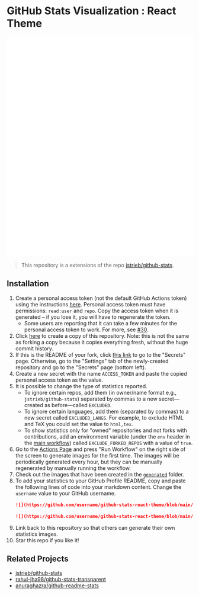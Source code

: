 # GitHub Stats Visualization : React Theme

<a href="https://github.com/greencoffee1635/github-stats-react-theme">

![](https://github.com/greencoffee1635/github-stats-react-theme/blob/main/generated/overview.svg)
![](https://github.com/greencoffee1635/github-stats-react-theme/blob/main/generated/languages.svg)

</a>

> This repository is a extensions of the repo [jstrieb/github-stats](https://github.com/jstrieb/github-stats).

## Installation

<!-- TODO: Add details and screenshots -->

1. Create a personal access token (not the default GitHub Actions token) using
   the instructions
   [here](https://docs.github.com/en/github/authenticating-to-github/creating-a-personal-access-token).
   Personal access token must have permissions: `read:user` and `repo`. Copy
   the access token when it is generated – if you lose it, you will have to
   regenerate the token.
   - Some users are reporting that it can take a few minutes for the personal
     access token to work. For more, see 
     [#30](https://github.com/jstrieb/github-stats/issues/30).
2. Click [here](https://github.com/jstrieb/github-stats/generate) to create a
   copy of this repository. Note: this is not the same as forking a copy
   because it copies everything fresh, without the huge commit history. 
3. If this is the README of your fork, click [this
   link](../../settings/secrets/actions) to go to the "Secrets" page.
   Otherwise, go to the "Settings" tab of the newly-created repository and go
   to the "Secrets" page (bottom left).
4. Create a new secret with the name `ACCESS_TOKEN` and paste the copied
   personal access token as the value.
5. It is possible to change the type of statistics reported.
   - To ignore certain repos, add them (in owner/name format e.g.,
     `jstrieb/github-stats`) separated by commas to a new secret—created as
     before—called `EXCLUDED`.
   - To ignore certain languages, add them (separated by commas) to a new
     secret called `EXCLUDED_LANGS`. For example, to exclude HTML and TeX you
     could set the value to `html,tex`.
   - To show statistics only for "owned" repositories and not forks with
     contributions, add an environment variable (under the `env` header in the
     [main
     workflow](https://github.com/jstrieb/github-stats/blob/master/.github/workflows/main.yml))
     called `EXCLUDE_FORKED_REPOS` with a value of `true`.
6. Go to the [Actions
   Page](../../actions?query=workflow%3A"Generate+Stats+Images") and press "Run
   Workflow" on the right side of the screen to generate images for the first
   time. The images will be periodically generated every hour, but they can be
   manually regenerated by manually running the workflow.
7. Check out the images that have been created in the [`generated`](generated)
   folder.
8. To add your statistics to your GitHub Profile README, copy and paste the following 
   lines of code into your markdown content. Change the `username` value to your GitHub 
   username.
   ```md
   ![](https://github.com/username/github-stats-react-theme/blob/main/generated/overview.svg)
   ```
   ```md
   ![](https://github.com/username/github-stats-react-theme/blob/main/generated/languages.svg)
   ```
9. Link back to this repository so that others can generate their own
   statistics images.
10. Star this repo if you like it!

## Related Projects

- [jstrieb/github-stats](https://github.com/jstrieb/github-stats)
- [rahul-jha98/github-stats-transparent](https://github.com/rahul-jha98/github-stats-transparent)
- [anuraghazra/github-readme-stats](https://github.com/anuraghazra/github-readme-stats)
